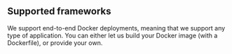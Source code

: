## Supported frameworks

We support end-to-end Docker deployments, meaning that we support any type of application. You can either let us build your Docker image (with a Dockerfile), or provide your own.

